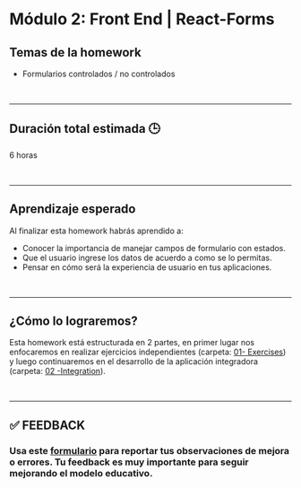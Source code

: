 # Módulo 2: Front End | React-Forms

## **Temas de la homework**

-  Formularios controlados / no controlados

<br />

---

## **Duración total estimada 🕒**

6 horas

<br />

---

## **Aprendizaje esperado**

Al finalizar esta homework habrás aprendido a:

-  Conocer la importancia de manejar campos de formulario con estados.
-  Que el usuario ingrese los datos de acuerdo a como se lo permitas.
-  Pensar en cómo será la experiencia de usuario en tus aplicaciones.

<br />

---

## **¿Cómo lo lograremos?**

Esta homework está estructurada en 2 partes, en primer lugar nos enfocaremos en realizar ejercicios independientes (carpeta: [01- Exercises](./01%20-%20Exercises/README.md)) y luego continuaremos en el desarrollo de la aplicación integradora (carpeta: [02 -Integration](./02%20-%20Integration/README.md)).

</br >

---

## **✅ FEEDBACK**

### Usa este [**formulario**](https://docs.google.com/forms/d/e/1FAIpQLSe1MybH_Y-xcp1RP0jKPLndLdJYg8cwyHkSb9MwSrEjoxyzWg/viewform) para reportar tus observaciones de mejora o errores. Tu feedback es muy importante para seguir mejorando el modelo educativo.
